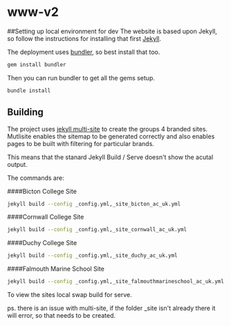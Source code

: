# www-v2


##Setting up local environment for dev
The website is based upon Jekyll, so follow the instructions for installing that first [Jekyll](https://jekyllrb.com/docs/installation/).

The deployment uses [bundler](http://bundler.io/), so best install that too.
```bash
gem install bundler
```

Then you can run bundler to get all the gems setup.

```bash
bundle install
```

## Building
The project uses [jekyll multi-site](https://github.com/sumdog/jekyll-multisite) to create the groups 4 branded sites.  Mutlisite enables the sitemap to be generated correctly and also enables pages to be built with filtering for particular brands.

This means that the stanard Jekyll Build / Serve doesn't show the acutal output.

The commands are:

####Bicton College Site
```bash
jekyll build --config _config.yml,_site_bicton_ac_uk.yml
```

####Cornwall College Site
```bash
jekyll build --config _config.yml,_site_cornwall_ac_uk.yml
```

####Duchy College Site
```bash
jekyll build --config _config.yml,_site_duchy_ac_uk.yml
```

####Falmouth Marine School Site
```bash
jekyll build --config _config.yml,_site_falmouthmarineschool_ac_uk.yml
```

To view the sites local swap build for serve.

ps. there is an issue with multi-site, if the folder _site isn't already there it will error, so that needs to be created.

